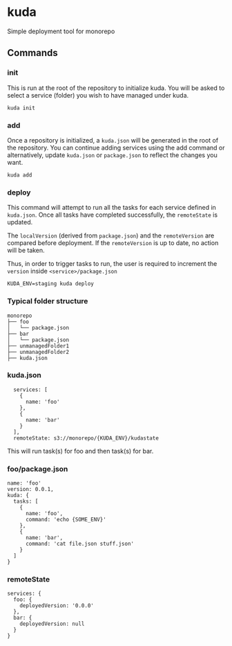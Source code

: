 # kuda
Simple deployment tool for monorepo

## Commands

### init

This is run at the root of the repository to initialize kuda.
You will be asked to select a service (folder) you wish to have managed under kuda.

```
kuda init
```

### add

Once a repository is initialized, a `kuda.json` will be generated in the root of the repository.
You can continue adding services using the add command or alternatively, update `kuda.json` or `package.json` to reflect the changes you want.

```
kuda add
```

### deploy

This command will attempt to run all the tasks for each service defined in `kuda.json`. Once all tasks have completed successfully, the `remoteState` is updated.

The `localVersion` (derived from `package.json`) and the `remoteVersion` are compared before deployment. If the `remoteVersion` is up to date, no action will be taken.

Thus, in order to trigger tasks to run, the user is required to increment the `version` inside `<service>/package.json`

```
KUDA_ENV=staging kuda deploy
```

### Typical folder structure
```
monorepo
├── foo
│   └── package.json
├── bar
│   └── package.json
├── unmanagedFolder1
├── unmanagedFolder2
├── kuda.json
```

### kuda.json
```
  services: [
    {
      name: 'foo'
    },
    {
      name: 'bar'
    }
  ],
  remoteState: s3://monorepo/{KUDA_ENV}/kudastate
```
This will run task(s) for foo and then task(s) for bar.

### foo/package.json
```
name: 'foo'
version: 0.0.1,
kuda: {
  tasks: [
    {
      name: 'foo',
      command: 'echo {SOME_ENV}'
    },
    {
      name: 'bar',
      command: 'cat file.json stuff.json'
    }
  ]
}
```

### remoteState
```
services: {
  foo: {
    deployedVersion: '0.0.0'
  },
  bar: {
    deployedVersion: null
  }
}
```
